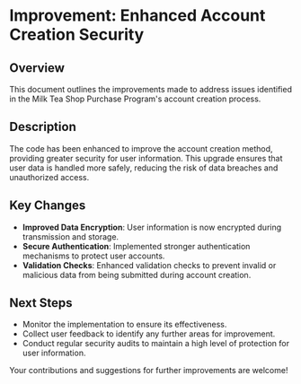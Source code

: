 # Improvement: Enhanced Account Creation Security

## Overview

This document outlines the improvements made to address issues identified in the Milk Tea Shop Purchase Program's account creation process. 

## Description

The code has been enhanced to improve the account creation method, providing greater security for user information. This upgrade ensures that user data is handled more safely, reducing the risk of data breaches and unauthorized access.

## Key Changes

- **Improved Data Encryption**: User information is now encrypted during transmission and storage.
- **Secure Authentication**: Implemented stronger authentication mechanisms to protect user accounts.
- **Validation Checks**: Enhanced validation checks to prevent invalid or malicious data from being submitted during account creation.

## Next Steps

- Monitor the implementation to ensure its effectiveness.
- Collect user feedback to identify any further areas for improvement.
- Conduct regular security audits to maintain a high level of protection for user information.

Your contributions and suggestions for further improvements are welcome!
